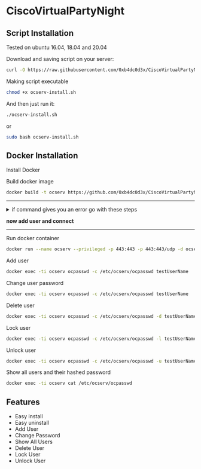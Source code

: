 # CiscoVirtualPartyNight

## Script Installation
Tested on ubuntu 16.04, 18.04 and 20.04

Download and saving script on your server:
```bash
curl -O https://raw.githubusercontent.com/0xb4dc0d3x/CiscoVirtualPartyNight/main/ocserv-install.sh
```

Making script executable
```bash
chmod +x ocserv-install.sh
```

And then just run it:
```sh
./ocserv-install.sh
``` 
or
```sh
sudo bash ocserv-install.sh
``` 

## Docker Installation
Install Docker

Build docker image
```bash
docker build -t ocserv https://github.com/0xb4dc0d3x/CiscoVirtualPartyNight.git
```


------------

<details>
<summary>if command gives you an error go with these steps</summary>


<details>
<summary>Step 1</summary>

```bash
  git clone https://github.com/0xb4dc0d3x/CiscoVirtualPartyNight.git
```
  
<details>
<summary>Step 2</summary>
  
```bash
  cd CiscoVirtualPartyNight
```  
  
<details>
<summary>Part 3</summary>
  
```bash
  docker build -t "cisco:Dockerfile" .
```
  
<details>
<summary>Part 4</summary>
  
```bash
  docker run --name cisco --privileged -p 443:443 -p 443:443/udp -d cisco:Dockerfile
```  
</details>
</details>
</details>
</details>
</details>

**now add user and connect**

------------


Run docker container
```bash
docker run --name ocserv --privileged -p 443:443 -p 443:443/udp -d ocserv
```

Add user
```bash
docker exec -ti ocserv ocpasswd -c /etc/ocserv/ocpasswd testUserName
```

Change user password
```bash
docker exec -ti ocserv ocpasswd -c /etc/ocserv/ocpasswd testUserName
```

Delete user
```bash
docker exec -ti ocserv ocpasswd -c /etc/ocserv/ocpasswd -d testUserName
```

Lock user
```bash
docker exec -ti ocserv ocpasswd -c /etc/ocserv/ocpasswd -l testUserName
```

Unlock user
```bash
docker exec -ti ocserv ocpasswd -c /etc/ocserv/ocpasswd -u testUserName
```

Show all users and their hashed password
```bash
docker exec -ti ocserv cat /etc/ocserv/ocpasswd
```

## Features
- Easy install
- Easy uninstall
- Add User
- Change Password
- Show All Users
- Delete User
- Lock User
- Unlock User
